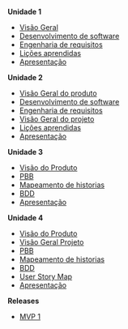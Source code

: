 <!---
**Projeto**

  - [Sptrints](docs/sprints.md)
-->

**Unidade 1**

- [Visão Geral](docs/Unidade_1/visaoGeral.md)
- [Desenvolvimento de software](docs/Unidade_1/devDeSoftware.md)
- [Engenharia de requisitos](docs/Unidade_1/engDeRequisitos.md)
- [Lições aprendidas](docs/Unidade_1/licoesAprendidas.md)
- [Apresentação](docs/Unidade_1/apresentacao.md)

**Unidade 2**

- [Visão Geral do produto](docs/Unidade_2/visaoGeral.md)
- [Desenvolvimento de software](docs/Unidade_2/devDeSoftware.md)
- [Engenharia de requisitos](docs/Unidade_2/engDeRequisitos.md)
- [Visão Geral do projeto](docs/Unidade_2/visaoGeralProjeto.md)
- [Lições aprendidas](docs/Unidade_2/licoesAprendidasUnidade2.md)
- [Apresentação](docs/Unidade_2/apresentacao.md)

**Unidade 3**

- [Visão do Produto](docs/Unidade_3/visaoGeralProduto.md)
- [PBB](docs/Unidade_3/pbb.md)
- [Mapeamento de historias](docs/Unidade_3/mapeamentodehistorias.md)
- [BDD](docs/Unidade_3/bdd.md)
- [Apresentação](docs/Unidade_3/apresentacao.md)

**Unidade 4**

- [Visão do Produto](docs/Unidade_4/visaoGeralProduto.md)
- [Visão Geral Projeto](docs/Unidade_4/visaoGeralProjeto.md)
- [PBB](docs/Unidade_4/pbb.md)
- [Mapeamento de historias](docs/Unidade_4/mapeamentodehistorias.md)
- [BDD](docs/Unidade_4/bdd.md)
- [User Story Map](docs/Unidade_4/usm.md)
- [Apresentação](docs/Unidade_4/apresentacao4.md)

**Releases**

- [MVP 1](docs/outros/releases/mvp1.md)